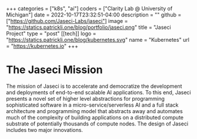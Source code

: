 +++
categories = ["k8s", "ai"]
coders = ["Clarity Lab @ University of Michigan"]
date = 2022-10-17T23:32:51-04:00
description = ""
github = ["https://github.com/Jaseci-Labs/jaseci"]
image = "https://statics.patrickli.one/blog/portfolio/jaseci.png"
title = "Jaseci Project"
type = "post"
[[tech]]
logo = "https://statics.patrickli.one/blog/kubernetes.svg"
name = "Kubernetes"
url = "https://kubernetes.io"
+++

# The Jaseci Mission

The mission of Jaseci is to accelerate and democratize the development and deployments of end-to-end scalable AI applications. To this end, Jaseci presents a novel set of higher level abstractions for programming sophisticated software in a micro-service/serverless AI and a full stack architecture and programming model that abstracts away and automates much of the complexity of building applications on a distributed compute substrate of potentially thousands of compute nodes. The design of Jaseci includes two major innovations.
